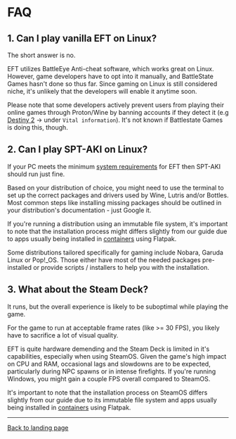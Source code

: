 # FAQ


## 1. Can I play vanilla EFT on Linux?

The short answer is no.

EFT utilizes BattleEye Anti-cheat software, which works great on Linux. However, game developers have to opt into it manually, and BattleState Games hasn't done so thus far. Since gaming on Linux is still considered niche, it's unlikely that the developers will enable it anytime soon.

Please note that some developers actively prevent users from playing their online games through Proton/Wine by banning accounts if they detect it (e.g [Destiny 2](https://help.bungie.net/hc/en-us/articles/360049517431-Destiny-Account-Restrictions-and-Banning-Policies) → under `Vital information`). It's not known if Battlestate Games is doing this, though.

## 2. Can I play SPT-AKI on Linux?

If your PC meets the minimum [system requirements](https://www.escapefromtarkov.com/support/knowledge/68) for EFT then SPT-AKI should run just fine.

Based on your distribution of choice, you might need to use the terminal to set up the correct packages and drivers used by Wine, Lutris and/or Bottles. Most common steps like installing missing packages should be outlined in your distribution's documentation - just Google it.

If you're running a distribution using an immutable file system, it's important to note that the installation process might differs slightly from our guide due to apps usually being installed in [containers](https://www.redhat.com/en/topics/containers) using Flatpak.

Some distributions tailored specifically for gaming include Nobara, Garuda Linux or Pop!_OS. Those either have most of the needed packages pre-installed or provide scripts / installers to help you with the installation.


## 3. What about the Steam Deck?

It runs, but the overall experience is likely to be suboptimal while playing the game.

For the game to run at acceptable frame rates (like >= 30 FPS), you likely have to sacrifice a lot of visual quality.

EFT is quite hardware demending and the Steam Deck is limited in it's capabilities, especially when using SteamOS. Given the game's high impact on CPU and RAM, occasional lags and slowdowns are to be expected, particularly during NPC spawns or in intense firefights. If you're running Windows, you might gain a couple FPS overall compared to SteamOS.

It's important to note that the installation process on SteamOS differs slightly from our guide due to its immutable file system and apps usually being installed in [containers](https://www.redhat.com/en/topics/containers) using Flatpak.

***

[Back to landing page](../README.md)